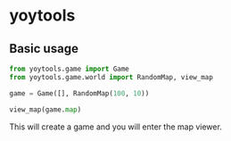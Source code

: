 # yoytools

## Basic usage

```python
from yoytools.game import Game
from yoytools.game.world import RandomMap, view_map

game = Game([], RandomMap(100, 10))

view_map(game.map)
```

This will create a game and you will enter the map viewer.